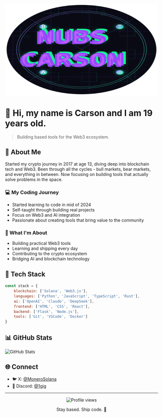 <div align="center">
  <img src="https://github.com/NubsCarson/NubsCarson/blob/main/ProfileLogo.svg" width="1200" height="300" style="max-width: 100%;">
</div>

# 👋 Hi, my name is Carson and I am 19 years old.

> Building based tools for the Web3 ecosystem.

## 🚀 About Me

Started my crypto journey in 2017 at age 13, diving deep into blockchain tech and Web3. Been through all the cycles - bull markets, bear markets, and everything in between. Now focusing on building tools that actually solve problems in the space.

### 💻 My Coding Journey
- Started learning to code in mid of 2024
- Self-taught through building real projects
- Focus on Web3 and AI integration
- Passionate about creating tools that bring value to the community

### 🎯 What I'm About
- Building practical Web3 tools
- Learning and shipping every day
- Contributing to the crypto ecosystem
- Bridging AI and blockchain technology




## 💫 Tech Stack

```js
const stack = {
    blockchain: ['Solana', 'Web3.js'],
    languages: ['Python', 'JavaScript', 'TypeScript', 'Rust'],
    ai: ['OpenAI', 'Claude', 'DeepSeek'],
    frontend: ['HTML', 'CSS', 'React'],
    backend: ['Flask', 'Node.js'],
    tools: ['Git', 'VSCode', 'Docker']
}
```

## 📊 GitHub Stats

![GitHub Stats](https://github-readme-stats.vercel.app/api?username=NubsCarson&show_icons=true&theme=radical)

## 🌐 Connect

- 🐦 X: [@MoneroSolana](https://x.com/monerosolana)
- 💬 Discord: [@1gig](https://discord.com/users/1284887060825509890)

---

<div align="center">
  <img src="https://komarev.com/ghpvc/?username=NubsCarson&color=blueviolet" alt="Profile views">
  
  <p>Stay based. Ship code. 🚀</p>
</div> 
